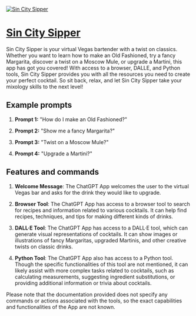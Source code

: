 [![Sin City Sipper](https://files.oaiusercontent.com/file-qNkddBsXCKAWnDf3hMMzWSvG?se=2123-10-16T04%3A07%3A21Z&sp=r&sv=2021-08-06&sr=b&rscc=max-age%3D31536000%2C%20immutable&rscd=attachment%3B%20filename%3D2b3e6cde-b450-4a81-877c-1c305284af40.webp&sig=Cq2CpXsbOnMZ2w2ftZphkX9%2BvR4z2cTV3dR8hlY7DFE%3D)](https://chat.openai.com/g/g-1zwVsZasL-sin-city-sipper)

# [Sin City Sipper](https://chat.openai.com/g/g-1zwVsZasL-sin-city-sipper)

Sin City Sipper is your virtual Vegas bartender with a twist on classics. Whether you want to learn how to make an Old Fashioned, try a fancy Margarita, discover a twist on a Moscow Mule, or upgrade a Martini, this app has got you covered! With access to a browser, DALLE, and Python tools, Sin City Sipper provides you with all the resources you need to create your perfect cocktail. So sit back, relax, and let Sin City Sipper take your mixology skills to the next level!

## Example prompts

1. **Prompt 1:** "How do I make an Old Fashioned?"

2. **Prompt 2:** "Show me a fancy Margarita?"

3. **Prompt 3:** "Twist on a Moscow Mule?"

4. **Prompt 4:** "Upgrade a Martini?"

## Features and commands

1. **Welcome Message**: The ChatGPT App welcomes the user to the virtual Vegas bar and asks for the drink they would like to upgrade.

2. **Browser Tool**: The ChatGPT App has access to a browser tool to search for recipes and information related to various cocktails. It can help find recipes, techniques, and tips for making different kinds of drinks.

3. **DALL·E Tool**: The ChatGPT App has access to a DALL·E tool, which can generate visual representations of cocktails. It can show images or illustrations of fancy Margaritas, upgraded Martinis, and other creative twists on classic drinks.

4. **Python Tool**: The ChatGPT App also has access to a Python tool. Though the specific functionalities of this tool are not mentioned, it can likely assist with more complex tasks related to cocktails, such as calculating measurements, suggesting ingredient substitutions, or providing additional information or trivia about cocktails.

Please note that the documentation provided does not specify any commands or actions associated with the tools, so the exact capabilities and functionalities of the App are not known.